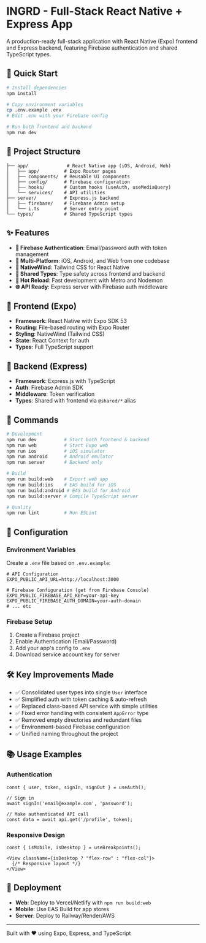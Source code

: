 # INGRD - Full-Stack React Native + Express App

A production-ready full-stack application with React Native (Expo) frontend and Express backend, featuring Firebase authentication and shared TypeScript types.

## 🚀 Quick Start

```bash
# Install dependencies
npm install

# Copy environment variables
cp .env.example .env
# Edit .env with your Firebase config

# Run both frontend and backend
npm run dev
```

## 📁 Project Structure

```
├── app/              # React Native app (iOS, Android, Web)
│   ├── app/         # Expo Router pages
│   ├── components/  # Reusable UI components
│   ├── config/      # Firebase configuration
│   ├── hooks/       # Custom hooks (useAuth, useMediaQuery)
│   └── services/    # API utilities
├── server/          # Express.js backend
│   ├── firebase/    # Firebase Admin setup
│   └── i.ts         # Server entry point
└── types/           # Shared TypeScript types
```

## ✨ Features

- **🔐 Firebase Authentication**: Email/password auth with token management
- **📱 Multi-Platform**: iOS, Android, and Web from one codebase
- **🎨 NativeWind**: Tailwind CSS for React Native
- **🔄 Shared Types**: Type safety across frontend and backend
- **🚀 Hot Reload**: Fast development with Metro and Nodemon
- **🌐 API Ready**: Express server with Firebase auth middleware

## 📱 Frontend (Expo)

- **Framework**: React Native with Expo SDK 53
- **Routing**: File-based routing with Expo Router
- **Styling**: NativeWind (Tailwind CSS)
- **State**: React Context for auth
- **Types**: Full TypeScript support

## 🚀 Backend (Express)

- **Framework**: Express.js with TypeScript
- **Auth**: Firebase Admin SDK
- **Middleware**: Token verification
- **Types**: Shared with frontend via `@shared/*` alias

## 🏃 Commands

```bash
# Development
npm run dev          # Start both frontend & backend
npm run web          # Start Expo web
npm run ios          # iOS simulator
npm run android      # Android emulator
npm run server       # Backend only

# Build
npm run build:web    # Export web app
npm run build:ios    # EAS build for iOS
npm run build:android # EAS build for Android
npm run build:server # Compile TypeScript server

# Quality
npm run lint         # Run ESLint
```

## 🔧 Configuration

### Environment Variables

Create a `.env` file based on `.env.example`:

```env
# API Configuration
EXPO_PUBLIC_API_URL=http://localhost:3000

# Firebase Configuration (get from Firebase Console)
EXPO_PUBLIC_FIREBASE_API_KEY=your-api-key
EXPO_PUBLIC_FIREBASE_AUTH_DOMAIN=your-auth-domain
# ... etc
```

### Firebase Setup

1. Create a Firebase project
2. Enable Authentication (Email/Password)
3. Add your app's config to `.env`
4. Download service account key for server

## 🛠️ Key Improvements Made

- ✅ Consolidated user types into single `User` interface
- ✅ Simplified auth with token caching & auto-refresh
- ✅ Replaced class-based API service with simple utilities
- ✅ Fixed error handling with consistent `AppError` type
- ✅ Removed empty directories and redundant files
- ✅ Environment-based Firebase configuration
- ✅ Unified naming throughout the project

## 📚 Usage Examples

### Authentication
```tsx
const { user, token, signIn, signOut } = useAuth();

// Sign in
await signIn('email@example.com', 'password');

// Make authenticated API call
const data = await api.get('/profile', token);
```

### Responsive Design
```tsx
const { isMobile, isDesktop } = useBreakpoints();

<View className={isDesktop ? "flex-row" : "flex-col"}>
  {/* Responsive layout */}
</View>
```

## 🚢 Deployment

- **Web**: Deploy to Vercel/Netlify with `npm run build:web`
- **Mobile**: Use EAS Build for app stores
- **Server**: Deploy to Railway/Render/AWS

---

Built with ❤️ using Expo, Express, and TypeScript